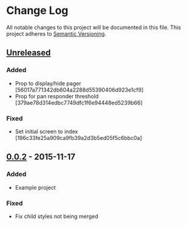 # Change Log
All notable changes to this project will be documented in this file.
This project adheres to [Semantic Versioning](http://semver.org/).

## [Unreleased]
### Added
- Prop to display/hide pager [56017a771342db604a2288d55390406d923e1cf9]
- Prop for pan responder threshold [379ae78d314edbc7749dfc1f6e94448ed5239b66]

### Fixed
- Set initial screen to index [196c33fe25a909ca9fb39a2d3b5ed05f5c6bbc0a]

## [0.0.2] - 2015-11-17
### Added
- Example project

### Fixed
- Fix child styles not being merged


[Unreleased]: https://github.com/fixt/react-native-page-swiper/compare/v0.0.2...HEAD
[0.0.2]: https://github.com/fixt/react-native-page-swiper/compare/19b2693ef41d881b9da943075c704f0b648ee9e2...v0.0.2